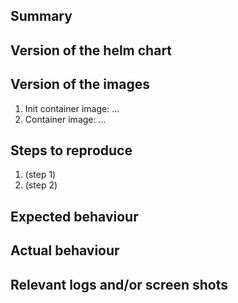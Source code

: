 ## Summary

<!-- Summarise the bug encountered concisely -->

## Version of the helm chart

<!-- Check the output of `helm ls` to see what version you are using -->

## Version of the images

<!-- The helm chart allows you to customize the docker containers that are used. Please use `kubectl describe pod [your pod]` and copy the lines starting with "Image:" (there should be two). -->

1. Init container image: ...
2. Container image: ...

## Steps to reproduce

<!-- How one can reproduce the issue - this is very important. Please include relevant configuration parameters of the helm chart -->

1. (step 1)
1. (step 2)

## Expected behaviour

<!-- What you should see when everything is working correctly -->

## Actual behaviour

<!-- What actually happens instead -->

## Relevant logs and/or screen shots

<!-- Paste any relevant logs - please use code blocks (```) to format console output, logs, and code as it's very hard to read otherwise. -->

<!--
## Issue confidentiality

NOTE: Be careful not to leak information about your website configuration if you
file a report here. If you're not sure if your report contains confidential
information, make sure to check "This issue is confidential" below.
-->
